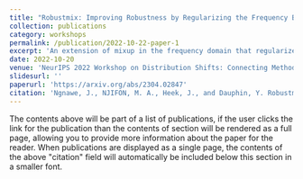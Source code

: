 ```yaml
---
title: "Robustmix: Improving Robustness by Regularizing the Frequency Bias of Deep Nets"
collection: publications
category: workshops
permalink: /publication/2022-10-22-paper-1
excerpt: 'An extension of mixup in the frequency domain that regularizes the deep nets for robustness to common corruptions.'
date: 2022-10-20
venue: 'NeurIPS 2022 Workshop on Distribution Shifts: Connecting Methods and Applications, 2022'
slidesurl: ''
paperurl: 'https://arxiv.org/abs/2304.02847'
citation: 'Ngnawe, J., NJIFON, M. A., Heek, J., and Dauphin, Y. Robustmix: Improving robustness by regularizing the frequency bias of deep nets. In NeurIPS 2022 Workshop on Distribution Shifts: Connecting Methods and Applications, 2022. URL https://openreview.net/forum?id=Na64z0YpOx.'
---
```


The contents above will be part of a list of publications, if the user clicks the link for the publication than the contents of section will be rendered as a full page, allowing you to provide more information about the paper for the reader. When publications are displayed as a single page, the contents of the above "citation" field will automatically be included below this section in a smaller font.